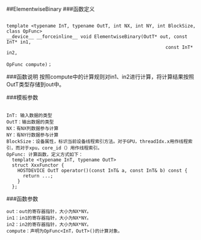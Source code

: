 ##ElementwiseBinary
###函数定义

```

template <typename InT, typename OutT, int NX, int NY, int BlockSize, class OpFunc>
__device__ __forceinline__ void ElementwiseBinary(OutT* out, const InT* in1,
		                                                  const InT* in2,
														                                                    OpFunc compute)；
```
###函数说明
按照compute中的计算规则对in1、in2进行计算，将计算结果按照OutT类型存储到out中。

###模板参数
```

InT: 输入数据的类型
OutT：输出数据的类型
NX：有NX列数据参与计算
NY：有NY行数据参与计算
BlockSize：设备属性，标识当前设备线程索引方法。对于GPU，threadIdx.x用作线程索引，而对于xpu，core_id（）用作线程索引。
OpFunc: 计算函数，定义方式如下：
  template <typename InT, typename OutT>
  struct XxxFunctor {
	HOSTDEVICE OutT operator()(const InT& a, const InT& b) const {
	  return ...;
    }
  };

```
###函数参数

```
out：out的寄存器指针，大小为NX*NY。
in1：in1的寄存器指针，大小为NX*NY。
in2：in2的寄存器指针，大小为NX*NY。
compute：声明为OpFunc<InT，OutT>()的计算对象。
```
